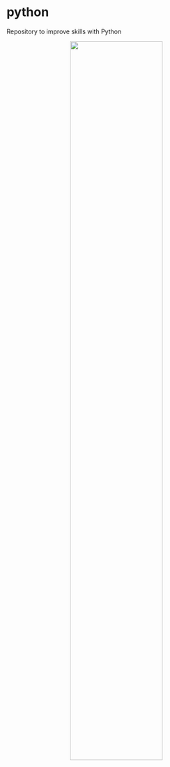 # python
Repository to improve skills with Python


<div align="center"><img  width="65%" src="https://upload.wikimedia.org/wikipedia/commons/thumb/f/f8/Python_logo_and_wordmark.svg/1280px-Python_logo_and_wordmark.svg.png" /></div>
<br/>
<br/>
